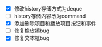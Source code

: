 - [x] 修改history存储方式为deque
- [ ] history存储内容改为command
- [x] 添加删除项目和播放项目按钮和事件
- [ ] 修复橡皮擦bug
- [x] 修复文本框bug